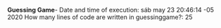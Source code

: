 **Guessing Game**-
Date and time of execution:
sáb may 23 20:46:14 -05 2020
How many lines of code are written in guessinggame?:
25
